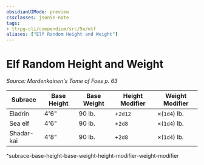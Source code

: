 ```yaml
---
obsidianUIMode: preview
cssclasses: json5e-note
tags:
- ttrpg-cli/compendium/src/5e/mtf
aliases: ["Elf Random Height and Weight"]
---
```

# Elf Random Height and Weight
*Source: Mordenkainen's Tome of Foes p. 63* 

| Subrace | Base Height | Base Weight | Height Modifier | Weight Modifier |
|---------|-------------|-------------|-----------------|-----------------|
| Eladrin | 4'6" | 90 lb. | +`2d12` | ×(`1d4`) lb. |
| Sea elf | 4'6" | 90 lb. | +`2d8` | ×(`1d4`) lb. |
| Shadar-kai | 4'8" | 90 lb. | +`2d8` | ×(`1d4`) lb. |
^subrace-base-height-base-weight-height-modifier-weight-modifier
